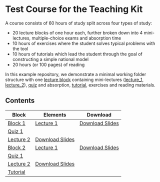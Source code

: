 # Test Course for the Teaching Kit

A course consists of 60 hours of study split across four types of study:

- 20 lecture blocks of one hour each, further broken down into 4 mini-lectures, multiple-choice exams and absorption time
- 10 hours of exercises where the student solves typical problems with the tool
- 10 hours of tutorials which lead the student through the goal of constructing a simple national model
- 20 hours (or 100 pages) of reading

In this example repository, we demonstrate a minimal working folder structure with one [lecture block](./block_1/) containing mini-lectures ([lecture_1](./block_1/lecture_1/index.md),
[lecture_2](./block_1/lecture_2/index.md)), [quiz](/block_1/lecture_1/quiz.md) and absorption, [tutorial](./tutorial.md), exercises and reading materials.

## Contents

Block | Elements | Download
--- | --- | ---
[Block 1](block_1/readme.md) | [Lecture 1](block_1/lecture_1/index.md) | [Download Slides](block_1/lecture_1/slides.pptx)
| [Quiz 1](block_1/lecture_1/quiz.md) |
| [Lecture 2](block_1/lecture_2/index.md) | [Download Slides](block_1/lecture_2/slides.pptx)
[Block 2](block_2/readme.md) | [Lecture 1](block_2/lecture_1/index.md) | [Download Slides](block_2/lecture_1/slides.pptx)
| [Quiz 1](block_2/lecture_1/quiz.md) |
| [Lecture 2](block_2/lecture_2/index.md) | [Download Slides](block_1/lecture_2/slides.pptx)
| [Tutorial](tutorial.md) |